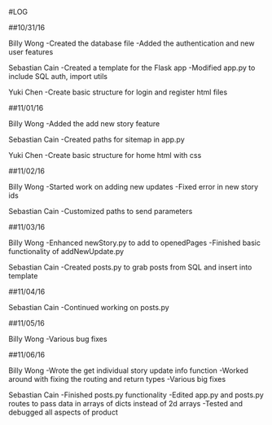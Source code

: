#LOG

##10/31/16

Billy Wong
      -Created the database file
      -Added the authentication and new user features

Sebastian Cain
      -Created a template for the Flask app
      -Modified app.py to include SQL auth, import utils

Yuki Chen
     -Create basic structure for login and register html files

##11/01/16

Billy Wong
      -Added the add new story feature

Sebastian Cain
      -Created paths for sitemap in app.py

Yuki Chen
     -Create basic structure for home html with css

##11/02/16

Billy Wong
      -Started work on adding new updates
      -Fixed error in new story ids

Sebastian Cain
      -Customized paths to send parameters

##11/03/16

Billy Wong
      -Enhanced newStory.py to add to openedPages
      -Finished basic functionality of addNewUpdate.py

Sebastian Cain
      -Created posts.py to grab posts from SQL and insert into template

##11/04/16

Sebastian Cain
      -Continued working on posts.py

##11/05/16

Billy Wong
      -Various bug fixes

##11/06/16

Billy Wong
      -Wrote the get individual story update info function
      -Worked around with fixing the routing and return types
      -Various big fixes

Sebastian Cain
      -Finished posts.py functionality
      -Edited app.py and posts.py routes to pass data in arrays of dicts instead of 2d arrays
      -Tested and debugged all aspects of product